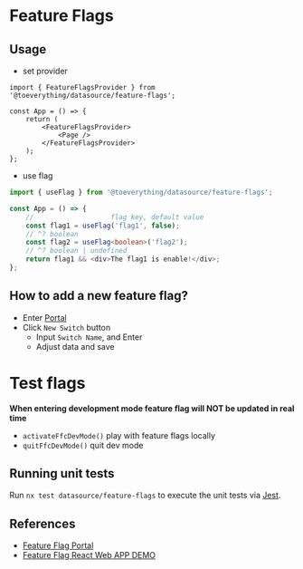 # Feature Flags

## Usage

-   set provider

```tsx
import { FeatureFlagsProvider } from '@toeverything/datasource/feature-flags';

const App = () => {
    return (
        <FeatureFlagsProvider>
            <Page />
        </FeatureFlagsProvider>
    );
};
```

-   use flag

```ts
import { useFlag } from '@toeverything/datasource/feature-flags';

const App = () => {
    //                   flag key, default value
    const flag1 = useFlag('flag1', false);
    // ^? boolean
    const flag2 = useFlag<boolean>('flag2');
    // ^? boolean | undefined
    return flag1 && <div>The flag1 is enable!</div>;
};
```

## How to add a new feature flag?

-   Enter [Portal](https://portal.featureflag.co/switch-manage)
-   Click `New Switch` button
    -   Input `Switch Name`, and Enter
    -   Adjust data and save

# Test flags

**When entering development mode feature flag will NOT be updated in real time**

-   `activateFfcDevMode()` play with feature flags locally
-   `quitFfcDevMode()` quit dev mode

## Running unit tests

Run `nx test datasource/feature-flags` to execute the unit tests via [Jest](https://jestjs.io).

## References

-   [Feature Flag Portal](https://portal.featureflag.co/)
-   [Feature Flag React Web APP DEMO](https://featureflag.moyincloud.com/ksrm/React_Web_APP.html)
